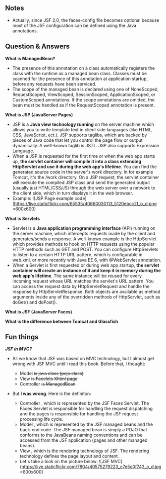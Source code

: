 
## Notes

- Actually, since JSF 2.0, the faces-config file becomes optional because most of the JSF configuration can be defined using the Java annotations.

## Question & Answers

**What is ManagedBean?**

- The presence of this annotation on a class automatically registers the class with the runtime as a managed bean class. Classes must be scanned for the presence of this annotation at application startup, before any requests have been serviced.
- The scope of the managed bean is declared using one of NoneScoped, RequestScoped, ViewScoped, SessionScoped, ApplicationScoped, or CustomScoped annotations. If the scope annotations are omitted, the bean must be handled as if the RequestScoped annotation is present.

**What is JSP (JavaServer Pages)**

- JSP is a **Java view technology running** on the server machine which allows you to write template text in client side languages (like HTML, CSS, JavaScript, ect.). JSP supports taglibs, which are backed by pieces of Java code that let you control the page flow or output dynamically. A well-known taglib is JSTL. JSP also supports Expression Language. 
- When a JSP is requested for the first time or when the web app starts up, **the servlet container will compile it into a class extending HttpServlet and use it during the web app's lifetime**. You can find the generated source code in the server's work directory. In for example Tomcat, it's the /work directory. On a JSP request, the servlet container will execute the compiled JSP class and send the generated output (usually just HTML/CSS/JS) through the web server over a network to the client side, which in turn displays it in the web browser.
- Example:
![JSP Page example code](https://live.staticflickr.com/65535/40660030113_5120ebcc2f_o_d.png =600x600)

**What is Servlets**
- Servlet is a **Java application programming interface** (API) running on the server machine, which intercepts requests made by the client and generates/sends a response. A well-known example is the HttpServlet which provides methods to hook on HTTP requests using the popular HTTP methods such as GET and POST. You can configure HttpServlets to listen to a certain HTTP URL pattern, which is configurable in web.xml, or more recently with Java EE 6, with @WebServlet annotation.
- When a Servlet is first requested or during web app startup, **the servlet container will create an instance of it and keep it in memory during the web app's lifetime**. The same instance will be reused for every incoming request whose URL matches the servlet's URL pattern. You can access the request data by HttpServletRequest and handle the response by HttpServletResponse. Both objects are available as method arguments inside any of the overridden methods of HttpServlet, such as doGet() and doPost().

**What is JSF (JavaServer Faces)**

**What is the difference between Tomcat and Glassfish**

## Fun things

***JSF in MVC?***

- All we know that JSF was based on MVC technology, but I almost get wrong with JSF MVC until I read this book. Before that, I thought:
  - Model ~~is java class (pojo class)~~
  - View ~~is Facelets Xhtml page~~
  - Controller ~~is ManagedBean~~


- But **I was wrong**. Here is the definiton:
  - Controller , which is represented by the JSF Faces Servlet. The Faces Servlet is responsible for handling the request dispatching and the pages is responsible for handling the JSF request processing life cycle.
  - Model , which is represented by the JSF managed beans and the back-end code. The JSF managed bean is simply a POJO that conforms to the JavaBeans naming conventions and can be accessed from the JSF application (pages and other managed beans).
  - View , which is the rendering technology of JSF. The rendering technology defines the page layout and content.
  - Let's take a look on the picture below:
![JSF MVC](https://live.staticflickr.com/7804/40575279223_c7e5c0f743_o_d.jpg =600x600)
